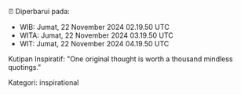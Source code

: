 ⏰ Diperbarui pada:
- WIB: Jumat, 22 November 2024 02.19.50 UTC
- WITA: Jumat, 22 November 2024 03.19.50 UTC
- WIT: Jumat, 22 November 2024 04.19.50 UTC

Kutipan Inspiratif:
"One original thought is worth a thousand mindless quotings."


Kategori: inspirational


